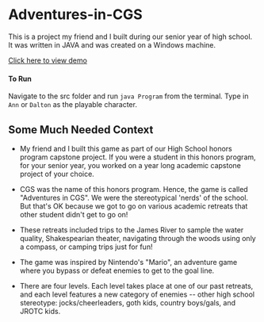 # Adventures-in-CGS

This is a project my friend and I built during our senior year of high school.
It was written in JAVA and was created on a Windows machine.

[Click here to view demo](https://www.youtube.com/watch?v=1WaiUR6_4Oc&feature=youtu.be)

#### To Run

Navigate to the src folder and run `java Program` from the terminal. Type in `Ann` or `Dalton` as the playable character.


## Some Much Needed Context

* My friend and I built this game as part of our High School honors program capstone project.
If you were a student in this honors program, for your senior year, you worked on a year long academic
capstone project of your choice.

* CGS was the name of this honors program. Hence, the game is called "Adventures in CGS".
We were the stereotypical 'nerds' of the school. But that's OK because we got to go on various academic retreats that other student didn't get to go on!

* These retreats included trips to the James River to sample the water quality, Shakespearian theater,
navigating through the woods using only a compass, or camping trips just for fun!

* The game was inspired by Nintendo's "Mario", an adventure game where you bypass or defeat enemies to get to the goal line.

* There are four levels. Each level takes place at one of our past retreats, and each
level features a new category of enemies -- other high school stereotype: jocks/cheerleaders, goth kids, country boys/gals, and JROTC kids.
